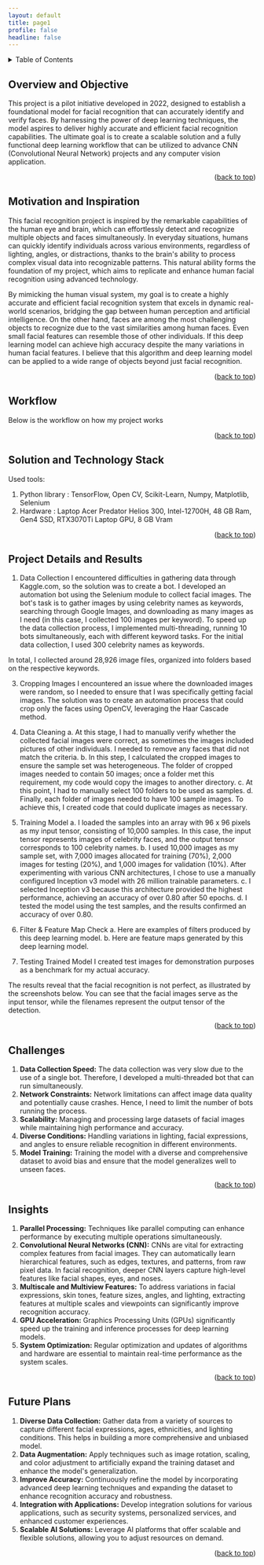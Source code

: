 ```yaml
---
layout: default
title: page1
profile: false
headline: false
---
```


<a id="readme-top"></a>

<!-- TABLE OF CONTENTS -->
<details>
  <summary>Table of Contents</summary>
  <ol>
    <li> <a href="#overview-and-objective">Overview and Objective</a></li>
    <li><a href="#motivation-and-inspiration">Motivation and Inspiration</a></li>
    <li><a href="#workflow">Workflow</a></li>
    <li><a href="#solution-and-technology-stack">Solution and Technology Stack</a></li>
    <li><a href="#project-details-and-results">Project Details and Results</a></li>
    <li><a href="#challenges">Challenges</a></li>
    <li><a href="#insights">Insights</a></li>
    <li><a href="#future-plans">Future Plans</a></li>
  </ol>
</details>

## Overview and Objective
This project is a pilot initiative developed in 2022, designed to establish a foundational model for facial recognition that can accurately identify and verify faces. By harnessing the power of deep learning techniques, the model aspires to deliver highly accurate and efficient facial recognition capabilities. The ultimate goal is to create a scalable solution and a fully functional deep learning workflow that can be utilized to advance CNN (Convolutional Neural Network) projects and any computer vision application.

<p align="right">(<a href="#readme-top">back to top</a>)</p>

## Motivation and Inspiration
This facial recognition project is inspired by the remarkable capabilities of the human eye and brain, which can effortlessly detect and recognize multiple objects and faces simultaneously. In everyday situations, humans can quickly identify individuals across various environments, regardless of lighting, angles, or distractions, thanks to the brain's ability to process complex visual data into recognizable patterns. This natural ability forms the foundation of my project, which aims to replicate and enhance human facial recognition using advanced technology.

By mimicking the human visual system, my goal is to create a highly accurate and efficient facial recognition system that excels in dynamic real-world scenarios, bridging the gap between human perception and artificial intelligence. On the other hand, faces are among the most challenging objects to recognize due to the vast similarities among human faces. Even small facial features can resemble those of other individuals. If this deep learning model can achieve high accuracy despite the many variations in human facial features. I believe that this algorithm and deep learning model can be applied to a wide range of objects beyond just facial recognition.

<p align="right">(<a href="#readme-top">back to top</a>)</p>

## Workflow
Below is the workflow on how my project works

<p align="right">(<a href="#readme-top">back to top</a>)</p>

## Solution and Technology Stack
Used tools:
1. Python library : TensorFlow, Open CV, Scikit-Learn, Numpy, Matplotlib, Selenium
2. Hardware : Laptop Acer Predator Helios 300, Intel-12700H, 48 GB Ram, Gen4 SSD, RTX3070Ti Laptop GPU, 8 GB Vram

<p align="right">(<a href="#readme-top">back to top</a>)</p>

## Project Details and Results
1. Data Collection
I encountered difficulties in gathering data through Kaggle.com, so the solution was to create a bot. I developed an automation bot using the Selenium module to collect facial images. The bot's task is to gather images by using celebrity names as keywords, searching through Google Images, and downloading as many images as I need (in this case, I collected 100 images per keyword). To speed up the data collection process, I implemented multi-threading, running 10 bots simultaneously, each with different keyword tasks. For the initial data collection, I used 300 celebrity names as keywords.

In total, I collected around 28,926 image files, organized into folders based on the respective keywords.

3. Cropping Images
I encountered an issue where the downloaded images were random, so I needed to ensure that I was specifically getting facial images. The solution was to create an automation process that could crop only the faces using OpenCV, leveraging the Haar Cascade method.

5. Data Cleaning
a. At this stage, I had to manually verify whether the collected facial images were correct, as sometimes the images included pictures of other individuals. I needed to remove any faces that did not match the criteria.
b. In this step, I calculated the cropped images to ensure the sample set was heterogeneous. The folder of cropped images needed to contain 50 images; once a folder met this requirement, my code would copy the images to another directory.
c. At this point, I had to manually select 100 folders to be used as samples.
d. Finally, each folder of images needed to have 100 sample images. To achieve this, I created code that could duplicate images as necessary.

7. Training Model
a. I loaded the samples into an array with 96 x 96 pixels as my input tensor, consisting of 10,000 samples. In this case, the input tensor represents images of celebrity faces, and the output tensor corresponds to 100 celebrity names.
b. I used 10,000 images as my sample set, with 7,000 images allocated for training (70%), 2,000 images for testing (20%), and 1,000 images for validation (10%). After experimenting with various CNN architectures, I chose to use a manually configured Inception v3 model with 26 million trainable parameters.
c. I selected Inception v3 because this architecture provided the highest performance, achieving an accuracy of over 0.80 after 50 epochs.
d. I tested the model using the test samples, and the results confirmed an accuracy of over 0.80.

9. Filter & Feature Map Check
a. Here are examples of filters produced by this deep learning model.
b. Here are feature maps generated by this deep learning model.

11. Testing Trained Model
I created test images for demonstration purposes as a benchmark for my actual accuracy.

The results reveal that the facial recognition is not perfect, as illustrated by the screenshots below. You can see that the facial images serve as the input tensor, while the filenames represent the output tensor of the detection.

<p align="right">(<a href="#readme-top">back to top</a>)</p>

## Challenges
1. **Data Collection Speed:** The data collection was very slow due to the use of a single bot. Therefore, I developed a multi-threaded bot that can run simultaneously.
2. **Network Constraints:** Network limitations can affect image data quality and potentially cause crashes. Hence, I need to limit the number of bots running the process.
3. **Scalability:** Managing and processing large datasets of facial images while maintaining high performance and accuracy.
4. **Diverse Conditions:** Handling variations in lighting, facial expressions, and angles to ensure reliable recognition in different environments.
5. **Model Training:** Training the model with a diverse and comprehensive dataset to avoid bias and ensure that the model generalizes well to unseen faces.

<p align="right">(<a href="#readme-top">back to top</a>)</p>

## Insights
1. **Parallel Processing:** Techniques like parallel computing can enhance performance by executing multiple operations simultaneously.
2. **Convolutional Neural Networks (CNN):** CNNs are vital for extracting complex features from facial images. They can automatically learn hierarchical features, such as edges, textures, and patterns, from raw pixel data. In facial recognition, deeper CNN layers capture high-level features like facial shapes, eyes, and noses.
3. **Multiscale and Multiview Features:** To address variations in facial expressions, skin tones, feature sizes, angles, and lighting, extracting features at multiple scales and viewpoints can significantly improve recognition accuracy.
4. **GPU Acceleration:** Graphics Processing Units (GPUs) significantly speed up the training and inference processes for deep learning models.
5. **System Optimization:** Regular optimization and updates of algorithms and hardware are essential to maintain real-time performance as the system scales.

<p align="right">(<a href="#readme-top">back to top</a>)</p>

## Future Plans
1. **Diverse Data Collection:** Gather data from a variety of sources to capture different facial expressions, ages, ethnicities, and lighting conditions. This helps in building a more comprehensive and unbiased model.
2. **Data Augmentation:** Apply techniques such as image rotation, scaling, and color adjustment to artificially expand the training dataset and enhance the model's generalization.
3. **Improve Accuracy:** Continuously refine the model by incorporating advanced deep learning techniques and expanding the dataset to enhance recognition accuracy and robustness.
4. **Integration with Applications:** Develop integration solutions for various applications, such as security systems, personalized services, and enhanced customer experiences.
5. **Scalable AI Solutions:** Leverage AI platforms that offer scalable and flexible solutions, allowing you to adjust resources on demand.

<p align="right">(<a href="#readme-top">back to top</a>)</p>
